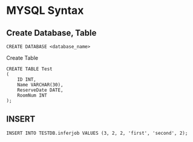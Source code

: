 # MYSQL Syntax

## Create Database, Table

```mysql
CREATE DATABASE <database_name>
```

Create Table
```mysql
CREATE TABLE Test
(
    ID INT,
    Name VARCHAR(30),
    ReserveDate DATE,
    RoomNum INT
);
```

## INSERT 

```mysql
INSERT INTO TESTDB.inferjob VALUES (3, 2, 2, 'first', 'second', 2);
```
